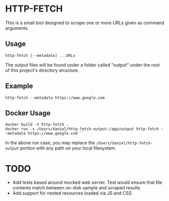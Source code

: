 # HTTP-FETCH
This is a small tool designed to scrape one or more URLs given as command arguments.

## Usage
```http-fetch [--metadata] ...URLs```

The output files will be found under a folder called "output" under the root of this project's directory structure.

## Example
```http-fetch --metadata https://www.google.com```

## Docker Usage
```
docker build -t http-fetch .
docker run -v /Users/daniel/http-fetch-output:/app/output http-fetch --metadata https://www.google.com```
```

In the above run case, you may replace the ```/Users/daniel/http-fetch-output``` portion with any path on your local filesystem.

# TODO
- Add tests based around mocked web server. Test would ensure that file contents match between on-disk sample and scraped results
- Add support for nested resources loaded via JS and CSS
